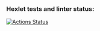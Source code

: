 ### Hexlet tests and linter status:
[![Actions Status](https://github.com/alexey-huryanchyk/java-project-61/actions/workflows/hexlet-check.yml/badge.svg)](https://github.com/alexey-huryanchyk/java-project-61/actions)